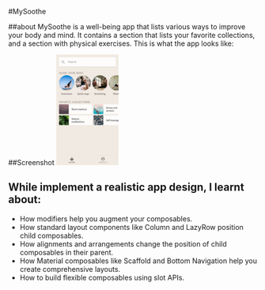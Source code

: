 #MySoothe

##about
MySoothe is a well-being app that lists various ways to improve your body and mind. It contains a
section that lists your favorite collections, and a section with physical exercises. This is what
the app looks like:

##Screenshot
<img src = "Screenshots/MySoothe.png" alt = "MySoothe app preview" width = "25%">

## While implement a realistic app design, I learnt about:

  -  How modifiers help you augment your composables.
  -  How standard layout components like Column and LazyRow position child composables.
  -  How alignments and arrangements change the position of child composables in their parent.
  -  How Material composables like Scaffold and Bottom Navigation help you create comprehensive layouts.
  -  How to build flexible composables using slot APIs.

